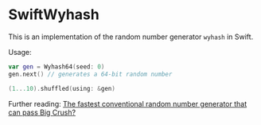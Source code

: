 # SwiftWyhash

This is an implementation of the random number generator `wyhash` in Swift.

Usage:

```swift
var gen = Wyhash64(seed: 0)
gen.next() // generates a 64-bit random number

(1...10).shuffled(using: &gen)
```

Further reading: [The fastest conventional random number generator that can pass Big Crush?](https://lemire.me/blog/2019/03/19/the-fastest-conventional-random-number-generator-that-can-pass-big-crush/)

